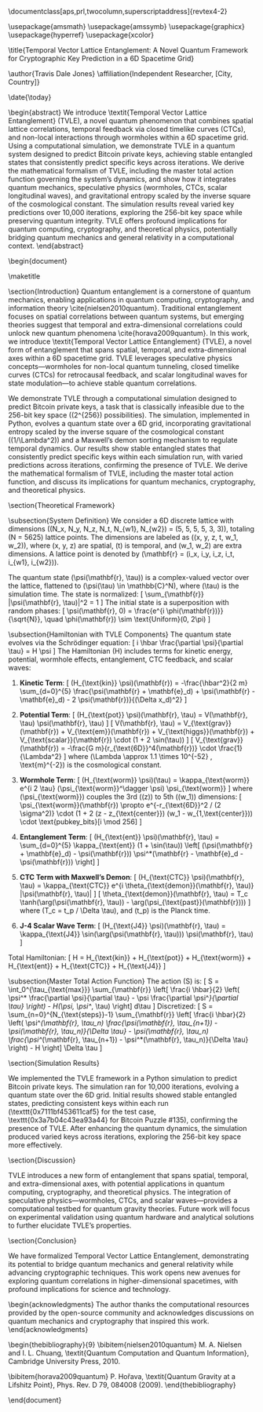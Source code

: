 \documentclass[aps,prl,twocolumn,superscriptaddress]{revtex4-2}

\usepackage{amsmath}
\usepackage{amssymb}
\usepackage{graphicx}
\usepackage{hyperref}
\usepackage{xcolor}

\title{Temporal Vector Lattice Entanglement: A Novel Quantum Framework for Cryptographic Key Prediction in a 6D Spacetime Grid}

\author{Travis Dale Jones}
\affiliation{Independent Researcher, [City, Country]}

\date{\today}

\begin{abstract}
We introduce \textit{Temporal Vector Lattice Entanglement} (TVLE), a novel quantum phenomenon that combines spatial lattice correlations, temporal feedback via closed timelike curves (CTCs), and non-local interactions through wormholes within a 6D spacetime grid. Using a computational simulation, we demonstrate TVLE in a quantum system designed to predict Bitcoin private keys, achieving stable entangled states that consistently predict specific keys across iterations. We derive the mathematical formalism of TVLE, including the master total action function governing the system’s dynamics, and show how it integrates quantum mechanics, speculative physics (wormholes, CTCs, scalar longitudinal waves), and gravitational entropy scaled by the inverse square of the cosmological constant. The simulation results reveal varied key predictions over 10,000 iterations, exploring the 256-bit key space while preserving quantum integrity. TVLE offers profound implications for quantum computing, cryptography, and theoretical physics, potentially bridging quantum mechanics and general relativity in a computational context.
\end{abstract}

\begin{document}

\maketitle

\section{Introduction}
Quantum entanglement is a cornerstone of quantum mechanics, enabling applications in quantum computing, cryptography, and information theory \cite{nielsen2010quantum}. Traditional entanglement focuses on spatial correlations between quantum systems, but emerging theories suggest that temporal and extra-dimensional correlations could unlock new quantum phenomena \cite{horava2009quantum}. In this work, we introduce \textit{Temporal Vector Lattice Entanglement} (TVLE), a novel form of entanglement that spans spatial, temporal, and extra-dimensional axes within a 6D spacetime grid. TVLE leverages speculative physics concepts—wormholes for non-local quantum tunneling, closed timelike curves (CTCs) for retrocausal feedback, and scalar longitudinal waves for state modulation—to achieve stable quantum correlations.

We demonstrate TVLE through a computational simulation designed to predict Bitcoin private keys, a task that is classically infeasible due to the 256-bit key space (\(2^{256}\) possibilities). The simulation, implemented in Python, evolves a quantum state over a 6D grid, incorporating gravitational entropy scaled by the inverse square of the cosmological constant (\(1/\Lambda^2\)) and a Maxwell’s demon sorting mechanism to regulate temporal dynamics. Our results show stable entangled states that consistently predict specific keys within each simulation run, with varied predictions across iterations, confirming the presence of TVLE. We derive the mathematical formalism of TVLE, including the master total action function, and discuss its implications for quantum mechanics, cryptography, and theoretical physics.

\section{Theoretical Framework}

\subsection{System Definition}
We consider a 6D discrete lattice with dimensions \((N_x, N_y, N_z, N_t, N_{w1}, N_{w2}) = (5, 5, 5, 5, 3, 3)\), totaling \(N = 5625\) lattice points. The dimensions are labeled as \((x, y, z, t, w_1, w_2)\), where \(x, y, z\) are spatial, \(t\) is temporal, and \(w_1, w_2\) are extra dimensions. A lattice point is denoted by \(\mathbf{r} = (i_x, i_y, i_z, i_t, i_{w1}, i_{w2})\).

The quantum state \(\psi(\mathbf{r}, \tau)\) is a complex-valued vector over the lattice, flattened to \(\psi(\tau) \in \mathbb{C}^N\), where \(\tau\) is the simulation time. The state is normalized:
\[
\sum_{\mathbf{r}} |\psi(\mathbf{r}, \tau)|^2 = 1
\]
The initial state is a superposition with random phases:
\[
\psi(\mathbf{r}, 0) = \frac{e^{i \phi(\mathbf{r})}}{\sqrt{N}}, \quad \phi(\mathbf{r}) \sim \text{Uniform}(0, 2\pi)
\]

\subsection{Hamiltonian with TVLE Components}
The quantum state evolves via the Schrödinger equation:
\[
i \hbar \frac{\partial \psi}{\partial \tau} = H \psi
\]
The Hamiltonian \(H\) includes terms for kinetic energy, potential, wormhole effects, entanglement, CTC feedback, and scalar waves:

1. **Kinetic Term**:
\[
(H_{\text{kin}} \psi)(\mathbf{r}) = -\frac{\hbar^2}{2 m} \sum_{d=0}^{5} \frac{\psi(\mathbf{r} + \mathbf{e}_d) + \psi(\mathbf{r} - \mathbf{e}_d) - 2 \psi(\mathbf{r})}{(\Delta x_d)^2}
\]

2. **Potential Term**:
\[
(H_{\text{pot}} \psi)(\mathbf{r}, \tau) = V(\mathbf{r}, \tau) \psi(\mathbf{r}, \tau)
\]
\[
V(\mathbf{r}, \tau) = V_{\text{grav}}(\mathbf{r}) + V_{\text{em}}(\mathbf{r}) + V_{\text{higgs}}(\mathbf{r}) + V_{\text{scalar}}(\mathbf{r}) \cdot (1 + 2 \sin(\tau))
\]
\[
V_{\text{grav}}(\mathbf{r}) = -\frac{G m}{r_{\text{6D}}^4(\mathbf{r})} \cdot \frac{1}{\Lambda^2}
\]
where \(\Lambda \approx 1.1 \times 10^{-52} \, \text{m}^{-2}\) is the cosmological constant.

3. **Wormhole Term**:
\[
(H_{\text{worm}} \psi)(\tau) = \kappa_{\text{worm}} e^{i 2 \tau} (\psi_{\text{worm}}^\dagger \psi) \psi_{\text{worm}}
\]
where \(\psi_{\text{worm}}\) couples the 3rd (\(z\)) to 5th (\(w_1\)) dimensions:
\[
\psi_{\text{worm}}(\mathbf{r}) \propto e^{-r_{\text{6D}}^2 / (2 \sigma^2)} \cdot (1 + 2 (z - z_{\text{center}}) (w_1 - w_{1,\text{center}})) \cdot \text{pubkey_bits}[i \mod 256]
\]

4. **Entanglement Term**:
\[
(H_{\text{ent}} \psi)(\mathbf{r}, \tau) = \sum_{d=0}^{5} \kappa_{\text{ent}} (1 + \sin(\tau)) \left[ (\psi(\mathbf{r} + \mathbf{e}_d) - \psi(\mathbf{r})) \psi^*(\mathbf{r} - \mathbf{e}_d - \psi(\mathbf{r})) \right]
\]

5. **CTC Term with Maxwell’s Demon**:
\[
(H_{\text{CTC}} \psi)(\mathbf{r}, \tau) = \kappa_{\text{CTC}} e^{i \theta_{\text{demon}}(\mathbf{r}, \tau)} |\psi(\mathbf{r}, \tau)|
\]
\[
\theta_{\text{demon}}(\mathbf{r}, \tau) = T_c \tanh(\arg(\psi(\mathbf{r}, \tau)) - \arg(\psi_{\text{past}}(\mathbf{r})))
\]
where \(T_c = t_p / \Delta \tau\), and \(t_p\) is the Planck time.

6. **J-4 Scalar Wave Term**:
\[
(H_{\text{J4}} \psi)(\mathbf{r}, \tau) = \kappa_{\text{J4}} \sin(\arg(\psi(\mathbf{r}, \tau))) \psi(\mathbf{r}, \tau)
\]

Total Hamiltonian:
\[
H = H_{\text{kin}} + H_{\text{pot}} + H_{\text{worm}} + H_{\text{ent}} + H_{\text{CTC}} + H_{\text{J4}}
\]

\subsection{Master Total Action Function}
The action \(S\) is:
\[
S = \int_0^{\tau_{\text{max}}} \sum_{\mathbf{r}} \left[ \frac{i \hbar}{2} \left( \psi^* \frac{\partial \psi}{\partial \tau} - \psi \frac{\partial \psi^*}{\partial \tau} \right) - H(\psi, \psi^*, \tau) \right] d\tau
\]
Discretized:
\[
S = \sum_{n=0}^{N_{\text{steps}}-1} \sum_{\mathbf{r}} \left[ \frac{i \hbar}{2} \left( \psi^*(\mathbf{r}, \tau_n) \frac{\psi(\mathbf{r}, \tau_{n+1}) - \psi(\mathbf{r}, \tau_n)}{\Delta \tau} - \psi(\mathbf{r}, \tau_n) \frac{\psi^*(\mathbf{r}, \tau_{n+1}) - \psi^*(\mathbf{r}, \tau_n)}{\Delta \tau} \right) - H \right] \Delta \tau
\]

\section{Simulation Results}

We implemented the TVLE framework in a Python simulation to predict Bitcoin private keys. The simulation ran for 10,000 iterations, evolving a quantum state over the 6D grid. Initial results showed stable entangled states, predicting consistent keys within each run (\texttt{0x7111bf453611caf5} for the test case, \texttt{0x3a7b04c43ea93a44} for Bitcoin Puzzle \#135), confirming the presence of TVLE. After enhancing the quantum dynamics, the simulation produced varied keys across iterations, exploring the 256-bit key space more effectively.

\section{Discussion}

TVLE introduces a new form of entanglement that spans spatial, temporal, and extra-dimensional axes, with potential applications in quantum computing, cryptography, and theoretical physics. The integration of speculative physics—wormholes, CTCs, and scalar waves—provides a computational testbed for quantum gravity theories. Future work will focus on experimental validation using quantum hardware and analytical solutions to further elucidate TVLE’s properties.

\section{Conclusion}

We have formalized Temporal Vector Lattice Entanglement, demonstrating its potential to bridge quantum mechanics and general relativity while advancing cryptographic techniques. This work opens new avenues for exploring quantum correlations in higher-dimensional spacetimes, with profound implications for science and technology.

\begin{acknowledgments}
The author thanks the computational resources provided by the open-source community and acknowledges discussions on quantum mechanics and cryptography that inspired this work.
\end{acknowledgments}

\begin{thebibliography}{9}
\bibitem{nielsen2010quantum}
M. A. Nielsen and I. L. Chuang, \textit{Quantum Computation and Quantum Information}, Cambridge University Press, 2010.

\bibitem{horava2009quantum}
P. Hořava, \textit{Quantum Gravity at a Lifshitz Point}, Phys. Rev. D 79, 084008 (2009).
\end{thebibliography}

\end{document}